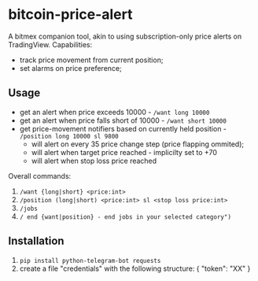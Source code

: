 # bitcoin-price-alert
A bitmex companion tool, akin to using subscription-only price alerts on TradingView. 
Capabilities:
* track price movement from current position;
* set alarms on price preference;


## Usage
* get an alert when price exceeds 10000 - `/want long 10000`
* get an alert when price falls short of 10000 - `/want short 10000`
* get price-movement notifiers based on currently held position - `/position long 10000 sl 9800`
  - will alert on every 35 price change step (price flapping ommited);
  - will alert when target price reached - implicilty set to +70
  - will alert when stop loss price reached

Overall commands:
1. `/want {long|short} <price:int>`
2. `/position (long|short) <price:int> sl <stop loss price:int>`
3. `/jobs`
4. `/ end {want|position} - end jobs in your selected category")`

## Installation
1. `pip install python-telegram-bot requests`
2. create a file "credentials" with the following structure:
{
  "token": "XX"
}
